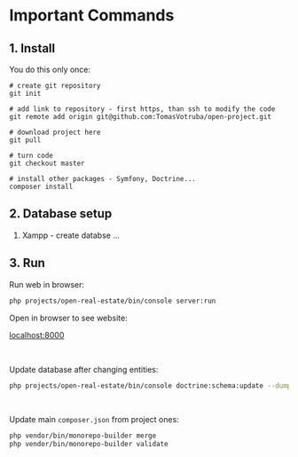 # Important Commands

## 1. Install

You do this only once:

```
# create git repository
git init

# add link to repository - first https, than ssh to modify the code
git remote add origin git@github.com:TomasVotruba/open-project.git

# download project here
git pull

# turn code  
git checkout master

# install other packages - Symfony, Doctrine...
composer install
```

## 2. Database setup

1. Xampp - create databse
...

## 3. Run

Run web in browser:

```bash
php projects/open-real-estate/bin/console server:run
```

Open in browser to see website:

[localhost:8000](http://localhost:8000)

<br>

Update database after changing entities:

```bash
php projects/open-real-estate/bin/console doctrine:schema:update --dump-sql --force
```

<br>

Update main `composer.json` from project ones:

```bash
php vendor/bin/monorepo-builder merge
php vendor/bin/monorepo-builder validate
```
